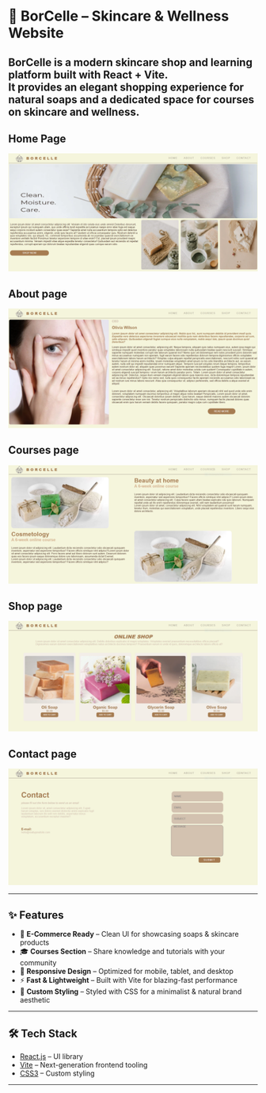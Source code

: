 # 🌿 BorCelle – Skincare & Wellness Website  

BorCelle is a modern skincare shop and learning platform built with **React + Vite**.  
It provides an elegant shopping experience for natural soaps and a dedicated space for courses on skincare and wellness.  
---
## Home Page
![BorcelleHome](./public/borcelleHome.png)
## About page
![BorcelleHome](./public/borcelleAbout.png)  
## Courses page
![BorcelleHome](./public/borcellecourses.png)
## Shop page  
![BorcelleHome](./public/borcelleShop.png) 
## Contact page 
![BorcelleHome](./public/borcellecontact.png)  


---

## ✨ Features
- 🛒 **E-Commerce Ready** – Clean UI for showcasing soaps & skincare products  
- 🎓 **Courses Section** – Share knowledge and tutorials with your community  
- 📱 **Responsive Design** – Optimized for mobile, tablet, and desktop  
- ⚡ **Fast & Lightweight** – Built with Vite for blazing-fast performance  
- 🎨 **Custom Styling** – Styled with CSS for a minimalist & natural brand aesthetic  

---

## 🛠️ Tech Stack
- [React.js](https://react.dev/) – UI library  
- [Vite](https://vitejs.dev/) – Next-generation frontend tooling  
- [CSS3](https://developer.mozilla.org/en-US/docs/Web/CSS) – Custom styling  

---
